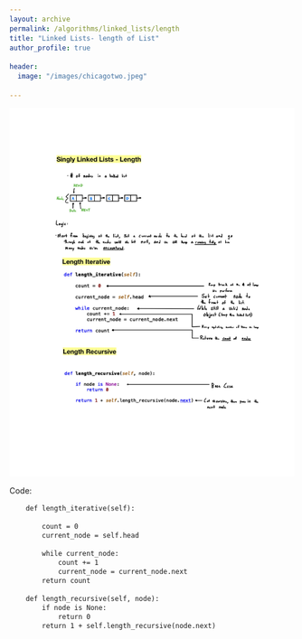 ```yaml
---
layout: archive
permalink: /algorithms/linked_lists/length
title: "Linked Lists- length of List"
author_profile: true

header:
  image: "/images/chicagotwo.jpeg"
  
---
```


![inserting an Image](/images/Linked_Lists/length/Page1.jpg)

Code:

        def length_iterative(self):

            count = 0
            current_node = self.head

            while current_node:
                count += 1
                current_node = current_node.next
            return count

        def length_recursive(self, node):
            if node is None:
                return 0
            return 1 + self.length_recursive(node.next)